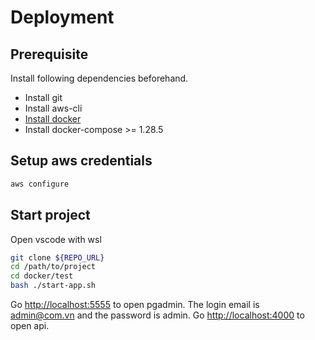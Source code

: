 # Deployment

## Prerequisite

Install following dependencies beforehand.

- Install git
- Install aws-cli
- [Install docker](../install-docker.md)
- Install docker-compose >= 1.28.5

## Setup aws credentials

```bash
aws configure
```

## Start project

Open vscode with wsl

```bash
git clone ${REPO_URL}
cd /path/to/project
cd docker/test
bash ./start-app.sh
```

Go [http://localhost:5555](http://localhost:5555) to open pgadmin. The login email is admin@com.vn and the password is admin.
Go [http://localhost:4000](http://localhost:4000) to open api.
